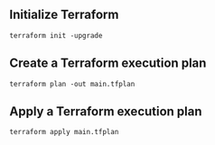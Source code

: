 ﻿## Initialize Terraform

```
terraform init -upgrade
```

## Create a Terraform execution plan

```
terraform plan -out main.tfplan
```

## Apply a Terraform execution plan

```
terraform apply main.tfplan
```